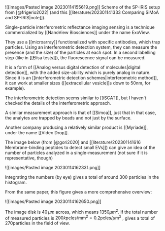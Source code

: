 ![[images/Pasted image 20230114155619.png]]
Scheme of the SP-IRIS setup from [@frigerio2022] (and this [[literature/202301141333 Comparing SiMoA and SP-IRIS|note]]). 

Single-particle interferometric reflectance imaging sensing is a technique commercialized by [[NanoView Biosciences]] under the name ExoView. 

They use a [[microarray]] functionalized with specific antibodies, which trap particles. Using an interferometric detection system, they can measure the presence (and the size) of the particles at each spot. In a second labelling step (like in [[Elisa tests]]), the fluorescence signal can be measured. 

It is a form of [[Analog versus digital detection of molecules|digital detection]], with the added size-ability which is purely analog in nature. Since it is an [[interferometric detection schemes|interferometric method]], it can work at smaller sizes ([[extracellular vesicle]]s down to 50nm, for example). 

The interferometric detection seems similar to [[iSCAT]], but I haven't checked the details of the interferometric approach. 

A similar measurement approach is that of [[Simoa]], just that in that case, the analytes are trapped by beads and not just by the surface. 

Another company producing a relatively similar product is [[Myriade]], under the name [[Video Drop]]. 

The image below (from [@gori2020] and [[literature/202301141616 Membrane-binding peptides to detect small EVs]]) can give an idea of the number of particles analyzed in a single-measurement (not sure if it is representative, though)

![[images/Pasted image 20230114162331.png]]

Integrating the numbers (by eye) gives a total of around 300 particles in the histogram. 

From the same paper, this figure gives a more comprehensive overview:

![[images/Pasted image 20230114162650.png]]

The image disk is $40\,\mu m$ across, which means $1350\mu m^2$. If the total number of measured particles is $200k\textrm{pcles}/\textrm{mm}^2=0.2\textrm{pcles}/\mu\textrm{m}^2$ , gives a total of $270 \textrm{particles}$ in the field of view. 